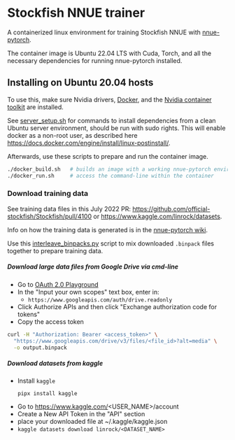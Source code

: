 # Stockfish NNUE trainer

A containerized linux environment for training Stockfish NNUE with
[nnue-pytorch](https://github.com/glinscott/nnue-pytorch).

The container image is Ubuntu 22.04 LTS with Cuda, Torch,
and all the necessary dependencies for running nnue-pytorch
installed.


## Installing on Ubuntu 20.04 hosts

To use this, make sure Nvidia drivers, [Docker](https://docs.docker.com/engine/install/),
and the [Nvidia container toolkit](https://docs.nvidia.com/datacenter/cloud-native/container-toolkit/install-guide.html) are installed.

See [server_setup.sh](./server_setup.sh) for commands to install dependencies
from a clean Ubuntu server environment, should be run with sudo rights.
This will enable docker as a non-root user, as described here
https://docs.docker.com/engine/install/linux-postinstall/.

Afterwards, use these scripts to prepare and run the container image.

```bash
./docker_build.sh   # builds an image with a working nnue-pytorch environment
./docker_run.sh     # access the command-line within the container
```


### Download training data

See training data files in this July 2022 PR:
https://github.com/official-stockfish/Stockfish/pull/4100 or https://www.kaggle.com/linrock/datasets.

Info on how the training data is generated is in the [nnue-pytorch wiki](https://github.com/glinscott/nnue-pytorch/wiki/Training-datasets#lc0-data-converter).

Use this [interleave_binpacks.py](https://github.com/official-stockfish/Stockfish/blob/tools/script/interleave_binpacks.py) script to
mix downloaded `.binpack` files together to prepare training data.


##### Download large data files from Google Drive via cmd-line

- Go to [OAuth 2.0 Playground](https://developers.google.com/oauthplayground/)
- In the "Input your own scopes" text box, enter in:
  - `https://www.googleapis.com/auth/drive.readonly`
- Click Authorize APIs and then click "Exchange authorization code for tokens"
- Copy the access token

```bash
curl -H "Authorization: Bearer <access_token>" \
  "https://www.googleapis.com/drive/v3/files/<file_id>?alt=media" \
  -o output.binpack
```

##### Download datasets from kaggle

- Install `kaggle`
  ```
  pipx install kaggle
  ```
- Go to https://www.kaggle.com/<USER_NAME>/account
- Create a New API Token in the "API" section
- place your downloaded file at ~/.kaggle/kaggle.json
- `kaggle datasets download linrock/<DATASET_NAME>`
